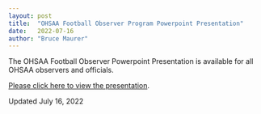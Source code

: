 ```yaml
---
layout: post
title:  "OHSAA Football Observer Program Powerpoint Presentation"
date:   2022-07-16
author: "Bruce Maurer"
---
```


The OHSAA Football Observer Powerpoint Presentation is available for all OHSAA
observers and officials.

[Please click here to view the
presentation](https://storage.googleapis.com/ohsaa-websites/observers/2022%20Observers%20PPT.pptx).

Updated July 16, 2022
